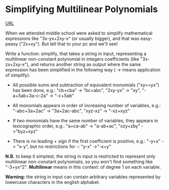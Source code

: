 # Simplifying Multilinear Polynomials

[URL](https://www.codewars.com/kata/55f89832ac9a66518f000118)

When we attended middle school were asked to simplify mathematical expressions like "3x-yx+2xy-x" (or usually bigger), and that was easy-peasy ("2x+xy"). But tell that to your pc and we'll see!

Write a function: simplify, that takes a string in input, representing a multilinear non-constant polynomial in integers coefficients (like "3x-zx+2xy-x"), and returns another string as output where the same expression has been simplified in the following way ( -> means application of simplify):

- All possible sums and subtraction of equivalent monomials ("xy==yx") has been done, e.g.:
"cb+cba" -> "bc+abc", "2xy-yx" -> "xy", "-a+5ab+3a-c-2a" -> "-c+5ab"


- All monomials appears in order of increasing number of variables, e.g.:
"-abc+3a+2ac" -> "3a+2ac-abc", "xyz-xz" -> "-xz+xyz"

- If two monomials have the same number of variables, they appears in lexicographic order, e.g.:
"a+ca-ab" -> "a-ab+ac", "xzy+zby" ->"byz+xyz"

- There is no leading + sign if the first coefficient is positive, e.g.:
"-y+x" -> "x-y", but no restrictions for -: "y-x" ->"-x+y"

__N.B.__ to keep it simplest, the string in input is restricted to represent only multilinear non-constant polynomials, so you won't find something like "-3+yx^2". __Multilinear__ means in this context: of degree 1 on each variable.

__Warning:__ the string in input can contain arbitrary variables represented by lowercase characters in the english alphabet.

